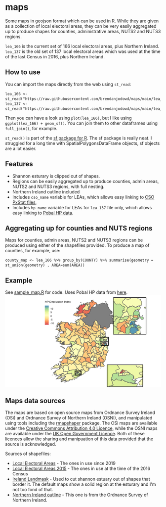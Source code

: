 # maps

Some maps in geojson format which can be used in R. While they are given as a collection of local electoral areas, they can be very easily aggregated up to produce shapes for counties, administrative areas, NUTS2 and NUTS3 regions.

`lea_166` is the current set of 166 local electoral areas, plus Northern Ireland.
`lea_137` is the old set of 137 local electoral areas which was used at the time of the last Census in 2016, plus Northern Ireland.

## How to use

You can import the maps directly from the web using `st_read`:
```
lea_166 <- st_read("https://raw.githubusercontent.com/brendanjodowd/maps/main/lea_166.geojson")
lea_137 <- st_read("https://raw.githubusercontent.com/brendanjodowd/maps/main/lea_137.geojson")
```
Then you can have a look using `plot(lea_166)`, but I like using `ggplot(lea_166) + geom_sf()`.
You can join them to other dataframes using `full_join()`, for example.

`st_read()` is part of the [sf package for R](https://cran.r-project.org/web/packages/sf/). The sf package is really neat. I struggled for a long time with SpatialPolygonsDataFrame objects, sf objects are a lot easier. 

## Features

- Shannon esturary is clipped out of shapes.
- Regions can be easily aggregated up to produce counties, admin areas, NUTS2 and NUTS3 regions, with full nesting.
- Northern Ireland outline included
- Includes `cso_name` variable for LEAs, which allows easy linking to [CSO PxStat files](https://data.cso.ie/),
- Includes `hp_name` variable for LEAs for `lea_137` file only, which allows easy linking to [Pobal HP data](http://trutzhaase.eu/deprivation-index/the-2016-pobal-hp-deprivation-index-for-small-areas/).

## Aggregating up for counties and NUTS regions

Maps for counties, admin areas, NUTS2 and NUTS3 regions can be produced using either of the shapefiles provided. To produce a map of counties, for example, use:
```
county_map <- lea_166 %>% group_by(COUNTY) %>% summarise(geometry = st_union(geometry) , AREA=sum(AREA))
```

## Example

See [sample_map.R](https://github.com/brendanjodowd/maps/blob/main/sample_map.R) for code. Uses Pobal HP data from [here](http://trutzhaase.eu/deprivation-index/the-2016-pobal-hp-deprivation-index-for-small-areas/).
![sample_map](https://github.com/brendanjodowd/maps/blob/main/images/example.png?raw=true)

## Maps data sources

The maps are based on open source maps from Ordnance Survey Ireland (OSi) and Ordnance Survey of Northern Ireland (OSNI), and manipulated using tools including the [rmapshaper](https://github.com/ateucher/rmapshaper) package. The OSi maps are available under the [Creative Commons Attribution 4.0 Licence](https://creativecommons.org/licenses/by/4.0/), while the OSNI maps are available under the [UK Open Government Licence](http://www.nationalarchives.gov.uk/doc/open-government-licence/version/3/). Both of these licences allow the sharing and manipuation of this data provided that the source is acknowledged. 

Sources of shapefiles:

- [Local Electoral Areas](https://data.gov.ie/dataset/local-electoral-areas-osi-national-statutory-boundaries-generalised-20m1) - The ones in use since 2019
- [Local Electoral Areas 2015](https://data.gov.ie/dataset/local-electoral-areas-boundaries-generalised-100m-osi-national-administrative-boundaries-20151) - The ones in use at the time of the 2016 Census
- [Ireland Landmask](https://data.gov.ie/dataset/landmask-osi-national-250k-map-of-ireland1) - Used to cut shannon estuary out of shapes that border it. The default maps show a solid region at the esturary and I'm not too fond of that.
- [Northern Ireland outline](https://www.opendatani.gov.uk/dataset/osni-open-data-largescale-boundaries-ni-outline) - This one is from the Ordnance Survey of Northern Ireland. 
